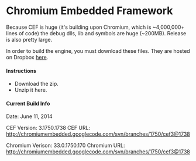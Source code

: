 Chromium Embedded Framework
===========================

Because CEF is huge (it's building upon Chromium, which is ~4,000,000+ lines of code) the debug dlls, lib and symbols are huge (~200MB). Release is also pretty large.

In order to build the engine, you must download these files. They are hosted on Dropbox [here](https://www.dropbox.com/s/iyk1zgutmei0iqy/CEF%20%28build%203.1750.1738%29.7z?dl=0).

#### Instructions

* Download the zip.
* Unzip it here.

#### Current Build Info

Date:             June 11, 2014

CEF Version:      3.1750.1738
CEF URL:          http://chromiumembedded.googlecode.com/svn/branches/1750/cef3@1738

Chromium Verison: 33.0.1750.170
Chromium URL:     http://chromiumembedded.googlecode.com/svn/branches/1750/cef3@1738